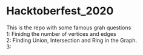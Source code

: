 # Hacktoberfest_2020
This is the repo with some famous grah questions\
1: Finidng the number of vertices and edges\
2: Finding Union, Intersection and Ring in the Graph.\
3:
